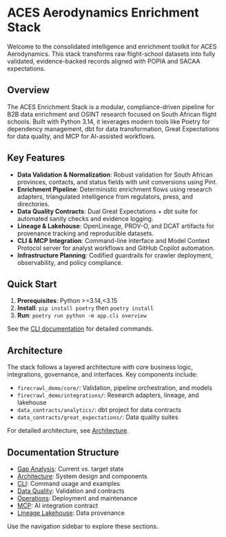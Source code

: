 # ACES Aerodynamics Enrichment Stack

Welcome to the consolidated intelligence and enrichment toolkit for ACES Aerodynamics. This stack transforms raw flight-school datasets into fully validated, evidence-backed records aligned with POPIA and SACAA expectations.

## Overview

The ACES Enrichment Stack is a modular, compliance-driven pipeline for B2B data enrichment and OSINT research focused on South African flight schools. Built with Python 3.14, it leverages modern tools like Poetry for dependency management, dbt for data transformation, Great Expectations for data quality, and MCP for AI-assisted workflows.

## Key Features

- **Data Validation & Normalization**: Robust validation for South African provinces, contacts, and status fields with unit conversions using Pint.
- **Enrichment Pipeline**: Deterministic enrichment flows using research adapters, triangulated intelligence from regulators, press, and directories.
- **Data Quality Contracts**: Dual Great Expectations + dbt suite for automated sanity checks and evidence logging.
- **Lineage & Lakehouse**: OpenLineage, PROV-O, and DCAT artifacts for provenance tracking and reproducible datasets.
- **CLI & MCP Integration**: Command-line interface and Model Context Protocol server for analyst workflows and GitHub Copilot automation.
- **Infrastructure Planning**: Codified guardrails for crawler deployment, observability, and policy compliance.

## Quick Start

1. **Prerequisites**: Python >=3.14,<3.15
2. **Install**: `pip install poetry` then `poetry install`
3. **Run**: `poetry run python -m app.cli overview`

See the [CLI documentation](cli.md) for detailed commands.

## Architecture

The stack follows a layered architecture with core business logic, integrations, governance, and interfaces. Key components include:

- `firecrawl_demo/core/`: Validation, pipeline orchestration, and models
- `firecrawl_demo/integrations/`: Research adapters, lineage, and lakehouse
- `data_contracts/analytics/`: dbt project for data contracts
- `data_contracts/great_expectations/`: Data quality suites

For detailed architecture, see [Architecture](architecture.md).

## Documentation Structure

- [Gap Analysis](gap-analysis.md): Current vs. target state
- [Architecture](architecture.md): System design and components
- [CLI](cli.md): Command usage and examples
- [Data Quality](data-quality.md): Validation and contracts
- [Operations](operations.md): Deployment and maintenance
- [MCP](mcp.md): AI integration contract
- [Lineage Lakehouse](lineage-lakehouse.md): Data provenance

Use the navigation sidebar to explore these sections.
